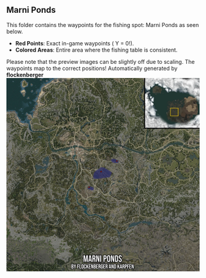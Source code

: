 ## Marni Ponds
This folder contains the waypoints for the fishing spot: Marni Ponds as seen below.

- **Red Points**: Exact in-game waypoints ( Y = 0!).
- **Colored Areas**: Entire area where the fishing table is consistent.

Please note that the preview images can be slightly off due to scaling. The waypoints map to the correct positions!
Automatically generated by **flockenberger**
![preview_Marni Ponds](./Preview.webp)